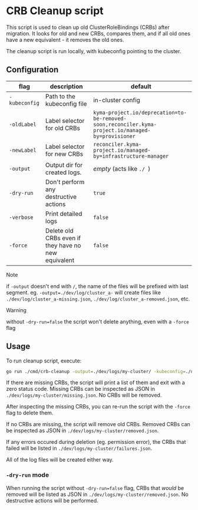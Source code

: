 # CRB Cleanup script

This script is used to clean up old ClusterRoleBindings (CRBs) after migration.
It looks for old and new CRBs, compares them,
and if all old ones have a new equivalent - it removes the old ones.

The cleanup script is run locally, with kubeconfig pointing to the cluster.

## Configuration

| flag          | description                                         | default                                                                                            |
| ------------- | --------------------------------------------------- | -------------------------------------------------------------------------------------------------- |
| `-kubeconfig` | Path to the kubeconfig file                         | in-cluster config                                                                                  |
| `-oldLabel`   | Label selector for old CRBs                         | `kyma-project.io/deprecation=to-be-removed-soon,reconciler.kyma-project.io/managed-by=provisioner` |
| `-newLabel`   | Label selector for new CRBs                         | `reconciler.kyma-project.io/managed-by=infrastructure-manager`                                     |
| `-output`     | Output dir for created logs.                        | _empty_ (acts like `./ `)                                                                          |
| `-dry-run`    | Don't perform any destructive actions               | `true`                                                                                             |
| `-verbose`    | Print detailed logs                                 | `false`                                                                                            |
| `-force`      | Delete old CRBs even if they have no new equivalent | `false`                                                                                            |

> [!NOTE]
> if `-output` doesn't end with `/`, the name of the files will be prefixed with last segment.
> eg. `-output=./dev/log/cluster_a-` will create files like `./dev/log/cluster_a-missing.json`, `./dev/log/cluster_a-removed.json`, etc.

> [!WARNING]
> without `-dry-run=false` the script won't delete anything, even with a `-force` flag

## Usage

To run cleanup script, execute:

```bash
go run ./cmd/crb-cleanup -output=./dev/logs/my-cluster/ -kubeconfig=./dev/kubeconfig -dry-run=false
```

If there are missing CRBs, the script will print a list of them and exit with a zero status code.
Missing CRBs can be inspected as JSON in `./dev/logs/my-cluster/missing.json`. No CRBs will be removed.

After inspecting the missing CRBs, you can re-run the script with the `-force` flag to delete them.

If no CRBs are missing, the script will remove old CRBs.
Removed CRBs can be inspected as JSON in `./dev/logs/my-cluster/removed.json`.

If any errors occured during deletion (eg. permission error), the CRBs that failed will be listed in `./dev/logs/my-cluster/failures.json`.

All of the log files will be created either way.

### `-dry-run` mode

When running the script without `-dry-run=false` flag, CRBs that _would_ be removed will be listed as JSON in `./dev/logs/my-cluster/removed.json`.
No destructive actions will be performed.
